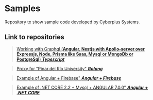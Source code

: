 # Samples
Repository to show sample code developed by Cyberplus Systems.

## Link to repositories

> <a href="https://github.com/ysantalla/gondor" target="_blank">Working with Graphql (**Angular, Nestjs with Apollo-server over Expressjs, Node, Prisma like Saas, Mysql or MongoDb or PostgreSql**) ***Typescript***</a> 

> <a href="https://github.com/lamg/pmproxy" target="_blank">Proxy for "Pinar del Río University" ***Golang***</a> 

> <a href="https://github.com/ysantalla/erp-emp" target="_blank">Example of Angular + Firebase" ***Angular + Firebase***</a> 

> <a href="https://github.com/ysantalla/angularWebAPI" target="_blank">Example of .NET CORE 2.2 + Mysql + ANGULAR 7.0.0" ***Angular + .NET CORE***</a>
